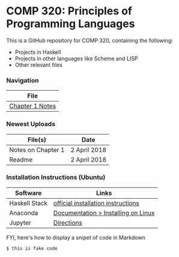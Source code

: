 # COMP 320: Principles of Programming Languages

This is a GitHub repository for COMP 320, containing the following:

  - Projects in Haskell
  - Projects in other languages like Scheme and LISP
  - Other relevant files
  
### Navigation

| File |
| ------|
| [Chapter 1 Notes](/Notes/Chapter_1_Sebesta.md) |


### Newest Uploads

| File(s) | Date |
| ------ | ------ |
| Notes on Chapter 1 | 2 April 2018 |
| Readme | 2 April 2018 |

### Installation Instructions (Ubuntu)

| Software | Links |
| ------ | ------ |
| Haskell Stack | [official installation instructions](https://docs.haskellstack.org/en/stable/install_and_upgrade/#ubuntu) |
| Anaconda | [Documentation > Installing on Linux](https://docs.anaconda.com/anaconda/install/linux) |
| Jupyter | [Directions](https://jupyter.org/install) |

FYI, here's how to display a snipet of code in Markdown

```sh
$ this is fake code
```
